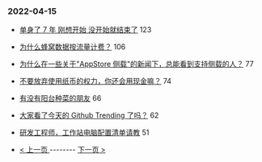 ### 2022-04-15 
- [单身了 7 年 刚想开始 没开始就结束了](https://www.v2ex.com/t/847085) 123
- [为什么蜂窝数据按流量计费？](https://www.v2ex.com/t/847064) 106
- [为什么在一些关于"AppStore 侧载"的新闻下，总能看到支持侧载的人？](https://www.v2ex.com/t/847162) 77
- [不要放弃使用纸币的权力，你还会用现金嘛？](https://www.v2ex.com/t/847170) 74
- [有没有阳台种菜的朋友](https://www.v2ex.com/t/847118) 66
- [大家看了今天的 Github Trending 了吗？](https://www.v2ex.com/t/847113) 62
- [研发工程师，工作站电脑配置清单请教](https://www.v2ex.com/t/847098) 51 

- [ < 上一页 ](https://github.com/able8/v2ex-hot-record/blob/master/2022-04-14.md) -------- [ 下一页 > ](https://github.com/able8/v2ex-hot-record/blob/master/2022-04-16.md)